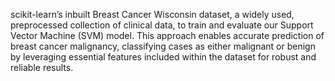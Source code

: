 scikit-learn’s inbuilt Breast Cancer Wisconsin dataset, a widely used, preprocessed collection of clinical data, 
to train and evaluate our Support Vector Machine (SVM) model. This approach enables accurate prediction of breast cancer malignancy,
classifying cases as either malignant or benign by 
leveraging essential features included within the dataset for robust and reliable results.
